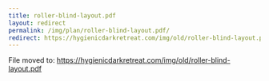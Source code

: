 ```yaml
---
title: roller-blind-layout.pdf
layout: redirect
permalink: /img/plan/roller-blind-layout.pdf/
redirect: https://hygienicdarkretreat.com/img/old/roller-blind-layout.pdf
---
```


File moved to: <https://hygienicdarkretreat.com/img/old/roller-blind-layout.pdf>

